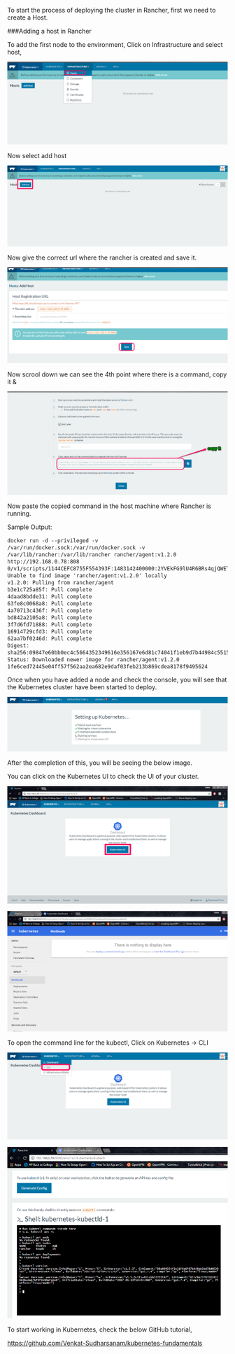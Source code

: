 To start the process of deploying the cluster in Rancher, first we need to create a Host.

###Adding a host in Rancher

To add the first node to the environment, Click on Infrastructure and select host,

![alt text](/Images/2.png)

Now select add host

![alt text](/Images/3.png)

Now give the correct url where the rancher is created and save it.

![alt text](/Images/4.png)

Now scrool down we can see the 4th point where there is a command, copy it &

![alt text](/Images/5.png)

Now paste the copied command in the host machine where Rancher is running.

Sample Output:

```
docker run -d --privileged -v /var/run/docker.sock:/var/run/docker.sock -v /var/lib/rancher:/var/lib/rancher rancher/agent:v1.2.0 http://192.168.0.78:808 0/v1/scripts/1144CEFC8755F554393F:1483142400000:2YVEkFG9lU4R6BRs4qjQWETVVsA
Unable to find image 'rancher/agent:v1.2.0' locally
v1.2.0: Pulling from rancher/agent
b3e1c725a85f: Pull complete
4daad8bdde31: Pull complete
63fe8c0068a8: Pull complete
4a70713c436f: Pull complete
bd842a2105a8: Pull complete
3f7d6fd71888: Pull complete
16914729cfd3: Pull complete
62aa7bf0246d: Pull complete
Digest: sha256:09847e60bb0ec4c5664352349616e356167e6d81c74041f1eb9d7b44984c5515
Status: Downloaded newer image for rancher/agent:v1.2.0
1fe6ced72445e04ff57f562aa2ea682e9daf03feb213b869cdea8178f9495624
```

Once when you have added a node and check the console, you will see that the Kubernetes cluster have been started to deploy.

![alt text](/Images/11.png)

After the completion of this, you will be seeing the below image.

You can click on the Kubernetes UI to check the UI of your cluster.

![alt text](/Images/12.png)

![alt text](/Images/13.png)

To open the command line for the kubectl, Click on Kubernetes -> CLI

![alt text](/Images/14.png)

![alt text](/Images/15.png)


To start working in Kubernetes, check the below GitHub tutorial,

https://github.com/Venkat-Sudharsanam/kubernetes-fundamentals

